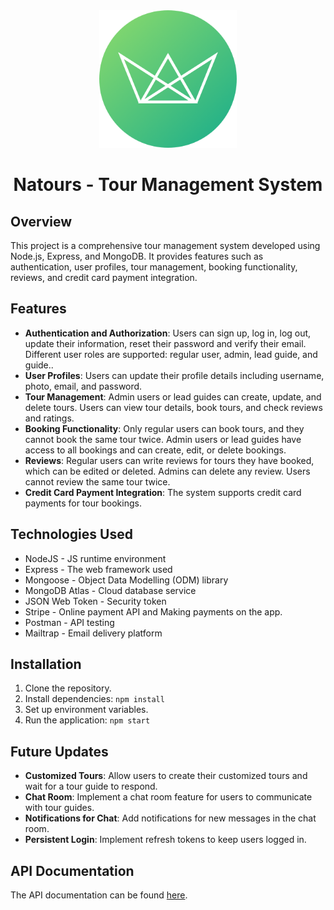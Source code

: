 <div align="center">
  <img src="/public/img/logo-green-round.png" alt="Description of the image" width="220" height="220">
</div>

<h1 align="center">Natours - Tour Management System</h1>

## Overview

This project is a comprehensive tour management system developed using Node.js, Express, and MongoDB. It provides features such as authentication, user profiles, tour management, booking functionality, reviews, and credit card payment integration.

## Features

- **Authentication and Authorization**: Users can sign up, log in, log out, update their information, reset their password and verify their email. Different user roles are supported: regular user, admin, lead guide, and guide..
- **User Profiles**: Users can update their profile details including username, photo, email, and password.
- **Tour Management**: Admin users or lead guides can create, update, and delete tours. Users can view tour details, book tours, and check reviews and ratings.
- **Booking Functionality**: Only regular users can book tours, and they cannot book the same tour twice. Admin users or lead guides have access to all bookings and can create, edit, or delete bookings.
- **Reviews**: Regular users can write reviews for tours they have booked, which can be edited or deleted. Admins can delete any review. Users cannot review the same tour twice.
- **Credit Card Payment Integration**: The system supports credit card payments for tour bookings.
  
## Technologies Used

- NodeJS - JS runtime environment
- Express - The web framework used
- Mongoose - Object Data Modelling (ODM) library
- MongoDB Atlas - Cloud database service
- JSON Web Token - Security token
- Stripe - Online payment API and Making payments on the app.
- Postman - API testing
- Mailtrap - Email delivery platform

## Installation

1. Clone the repository.
2. Install dependencies: `npm install`
3. Set up environment variables.
4. Run the application: `npm start`

## Future Updates

- **Customized Tours**: Allow users to create their customized tours and wait for a tour guide to respond.
- **Chat Room**: Implement a chat room feature for users to communicate with tour guides.
- **Notifications for Chat**: Add notifications for new messages in the chat room.
- **Persistent Login**: Implement refresh tokens to keep users logged in.

## API Documentation

The API documentation can be found [here](https://documenter.getpostman.com/view/21905610/2sA3JM8hMK).
